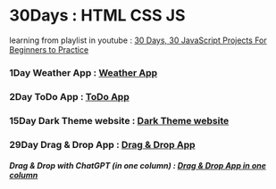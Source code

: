 # 30Days : HTML CSS JS
learning from playlist in youtube : [30 Days, 30 JavaScript Projects For Beginners to Practice](https://youtube.com/playlist?list=PLjwm_8O3suyOgDS_Z8AWbbq3zpCmR-WE9&si=RH6wHvnqGHdBUy6m)


### 1Day Weather App : [Weather App](https://maryam-elmorshidy.github.io/30DaysHTML-CSS-JS/1Day_Weather%20App/)

### 2Day ToDo App : [ToDo App](https://maryam-elmorshidy.github.io/30DaysHTML-CSS-JS/2Day_ToDo%20App/)

### 15Day Dark Theme website : [Dark Theme website](https://maryam-elmorshidy.github.io/30DaysHTML-CSS-JS/15Day_Dark%20Theme%20App/)

### 29Day Drag & Drop App : [Drag & Drop App](https://maryam-elmorshidy.github.io/30DaysHTML-CSS-JS/29Day_Drag%20&%20Drop%20App/)
##### Drag & Drop with ChatGPT (in one column) : [Drag & Drop App in one column](https://maryam-elmorshidy.github.io/30DaysHTML-CSS-JS/Drag_Drop%20with%20ChatGPT%20(in%20one%20column)/)


